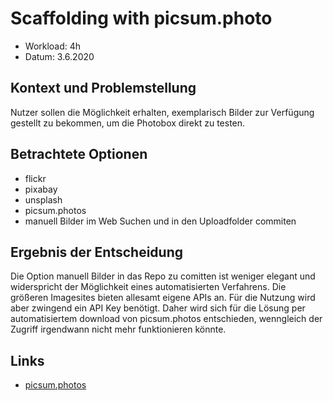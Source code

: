 # Scaffolding with picsum.photo

* Workload: 4h
* Datum: 3.6.2020

## Kontext und Problemstellung

Nutzer sollen die Möglichkeit erhalten, exemplarisch Bilder zur Verfügung gestellt zu bekommen, um die Photobox direkt zu testen.

## Betrachtete Optionen

* flickr
* pixabay
* unsplash
* picsum.photos
* manuell Bilder im Web Suchen und in den Uploadfolder commiten

## Ergebnis der Entscheidung

Die Option manuell Bilder in das Repo zu comitten ist weniger elegant und widerspricht der Möglichkeit eines automatisierten Verfahrens. Die größeren Imagesites bieten allesamt eigene APIs an. Für die Nutzung wird aber zwingend ein API Key benötigt. Daher wird sich für die Lösung per automatisiertem download von picsum.photos entschieden, wenngleich der Zugriff irgendwann nicht mehr funktionieren könnte.

## Links

* [picsum.photos](https://picsum.photos/)